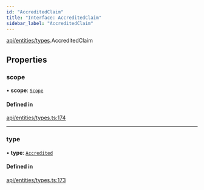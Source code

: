 ```yaml
---
id: "AccreditedClaim"
title: "Interface: AccreditedClaim"
sidebar_label: "AccreditedClaim"
---
```


[api/entities/types](../../../../../modules/API/Entities/Types/Types.md).AccreditedClaim

## Properties

### scope

• **scope**: [`Scope`](../Scope/Scope.md)

#### Defined in

[api/entities/types.ts:174](https://github.com/PolymeshAssociation/polymesh-sdk/blob/c53723bab/src/api/entities/types.ts#L174)

___

### type

• **type**: [`Accredited`](../../../../../enums/API/Entities/Types/ClaimType/ClaimType.md#accredited)

#### Defined in

[api/entities/types.ts:173](https://github.com/PolymeshAssociation/polymesh-sdk/blob/c53723bab/src/api/entities/types.ts#L173)
